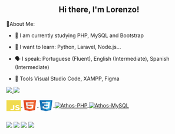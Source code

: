 <h2 align="center">
   Hi there, I'm Lorenzo!
</h2>


:bookmark_tabs:About Me:

- :thinking: I am currently studying PHP, MySQL and Bootstrap
- :seedling: I want to learn: Python, Laravel, Node.js...
- :speaking_head: I speak: Portuguese (Fluent), English (Intermediate), Spanish (Intermediate)


- :wrench: Tools
    Visual Studio Code, XAMPP, Figma

<div>
  <a href="https://beacons.ai/le_ath0s">
  <img height="180em" src="https://github-readme-stats.vercel.app/api?username=leath0s&show_icons=true&theme=dark&include_all_commits=true&count_private=true"/>
  <img height="180em" src="https://github-readme-stats.vercel.app/api/top-langs/?username=leath0s&layout=compact&langs_count=16&theme=dark"/>
</div>
  
<div style="display: inline_block"><br>
  <img align="center" alt="Athos-Js" height="30" width="40" src="https://raw.githubusercontent.com/devicons/devicon/master/icons/javascript/javascript-plain.svg">
  <img align="center" alt="Athos-HTML" height="30" width="40" src="https://raw.githubusercontent.com/devicons/devicon/master/icons/html5/html5-original.svg">
  <img align="center" alt="Athos-CSS" height="30" width="40" src="https://raw.githubusercontent.com/devicons/devicon/master/icons/css3/css3-original.svg">
  <img align="center" alt="Athos-PHP" height="30" width="40" src="https://www.php.net/images/logos/new-php-logo.svg">
  <img align="center" alt="Athos-MySQL" height="30" width="40" src="https://cdn.icon-icons.com/icons2/1381/PNG/512/mysqlworkbench_93532.png">

</div>
  
##
  
  
<div>
  <a href="https://www.youtube.com/Lorenzophp" target="_blank"><img src="https://img.shields.io/badge/YouTube-FF0000?style=for-the-badge&logo=youtube&logoColor=white" target="_blank"></a>
  <a href="https://instagram.com/lorenzophp_" target="_blank"><img src="https://img.shields.io/badge/-Instagram-%23E4405F?style=for-the-badge&logo=instagram&logoColor=white" target="_blank"></a>
  <a href = "mailto:leathos71@gmail.com"><img src="https://img.shields.io/badge/Gmail-D14836?style=for-the-badge&logo=gmail&logoColor=white" target="_blank"></a>
  <a href="https://www.linkedin.com/in/leath0s/" target="_blank"><img src="https://img.shields.io/badge/-LinkedIn-%230077B5?style=for-the-badge&logo=linkedin&logoColor=white" target="_blank"></a>   
</div>


